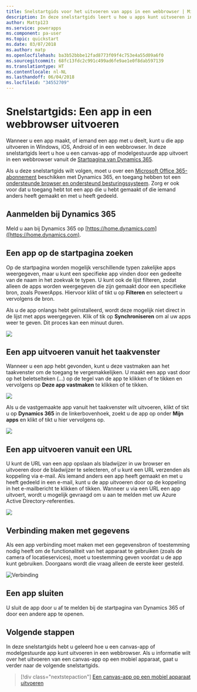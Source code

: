 ```yaml
---
title: Snelstartgids voor het uitvoeren van apps in een webbrowser | Microsoft Docs
description: In deze snelstartgids leert u hoe u apps kunt uitvoeren in een webbrowser
author: Mattp123
ms.service: powerapps
ms.component: pa-user
ms.topic: quickstart
ms.date: 03/07/2018
ms.author: matp
ms.openlocfilehash: ba3b52bbbe12fad8773f09f4c753e4a55d09a6f0
ms.sourcegitcommit: 68fc13fdc2c991c499ad6fe9ae1e0f8dab597139
ms.translationtype: HT
ms.contentlocale: nl-NL
ms.lasthandoff: 06/04/2018
ms.locfileid: "34552709"
---
```

# <a name="quickstart-run-an-app-in-a-web-browser"></a>Snelstartgids: Een app in een webbrowser uitvoeren
Wanneer u een app maakt, of iemand een app met u deelt, kunt u die app uitvoeren in Windows, iOS, Android of in een webbrowser. In deze snelstartgids leert u hoe u een canvas-app of modelgestuurde app uitvoert in een webbrowser vanuit de [Startpagina van Dynamics 365](https://home.dynamics.com).

Als u deze snelstartgids wilt volgen, moet u over een [Microsoft Office 365-abonnement](https://signup.microsoft.com/Signup?OfferId=467eab54-127b-42d3-b046-3844b860bebf&dl=O365_BUSINESS_PREMIUM&ali=1) beschikken met Dynamics 365, en toegang hebben tot een [ondersteunde browser en ondersteund besturingssysteem](../maker/canvas-apps/limits-and-config.md). Zorg er ook voor dat u toegang hebt tot een app die u hebt gemaakt of die iemand anders heeft gemaakt en met u heeft gedeeld.

## <a name="sign-in-to-dynamics-365"></a>Aanmelden bij Dynamics 365
Meld u aan bij Dynamics 365 op [https://home.dynamics.com]([https://home.dynamics.com).

## <a name="find-an-app-on-the-home-page"></a>Een app op de startpagina zoeken
Op de startpagina worden mogelijk verschillende typen zakelijke apps weergegeven, maar u kunt een specifieke app vinden door een gedeelte van de naam in het zoekvak te typen. U kunt ook de lijst filteren, zodat alleen de apps worden weergegeven die zijn gemaakt door een specifieke bron, zoals PowerApps. Hiervoor klikt of tikt u op **Filteren** en selecteert u vervolgens de bron.

Als u de app onlangs hebt geïnstalleerd, wordt deze mogelijk niet direct in de lijst met apps weergegeven. Klik of tik op **Synchroniseren** om al uw apps weer te geven. Dit proces kan een minuut duren.

![](./media/run-app-browser/dynamics-365-home.png)

## <a name="run-an-app-from-the-task-pane"></a>Een app uitvoeren vanuit het taakvenster
Wanneer u een app hebt gevonden, kunt u deze vastmaken aan het taakvenster om de toegang te vergemakkelijken. U maakt een app vast door op het beletselteken (...) op de tegel van de app te klikken of te tikken en vervolgens op **Deze app vastmaken** te klikken of te tikken.

![](./media/run-app-browser/homepage-pin.png)

Als u de vastgemaakte app vanuit het taakvenster wilt uitvoeren, klikt of tikt u op **Dynamics 365** in de linkerbovenhoek, zoekt u de app op onder **Mijn apps** en klikt of tikt u hier vervolgens op.

![](./media/run-app-browser/taskpane.png)

## <a name="run-an-app-from-a-url"></a>Een app uitvoeren vanuit een URL
U kunt de URL van een app opslaan als bladwijzer in uw browser en uitvoeren door de bladwijzer te selecteren, of u kunt een URL verzenden als koppeling via e-mail. Als iemand anders een app heeft gemaakt en met u heeft gedeeld in een e-mail, kunt u de app uitvoeren door op de koppeling in het e-mailbericht te klikken of tikken. Wanneer u via een URL een app uitvoert, wordt u mogelijk gevraagd om u aan te melden met uw Azure Active Directory-referenties.

![](./media/run-app-browser/web-login.png)

## <a name="connect-to-data"></a>Verbinding maken met gegevens
Als een app verbinding moet maken met een gegevensbron of toestemming nodig heeft om de functionaliteit van het apparaat te gebruiken (zoals de camera of locatieservices), moet u toestemming geven voordat u de app kunt gebruiken. Doorgaans wordt die vraag alleen de eerste keer gesteld.

![Verbinding](./media/run-app-browser/app-connection.png)

## <a name="close-an-app"></a>Een app sluiten
U sluit de app door u af te melden bij de startpagina van Dynamics 365 of door een andere app te openen.

## <a name="next-steps"></a>Volgende stappen
In deze snelstartgids hebt u geleerd hoe u een canvas-app of modelgestuurde app kunt uitvoeren in een webbrowser. Als u informatie wilt over het uitvoeren van een canvas-app op een mobiel apparaat, gaat u verder naar de volgende snelstartgids.

> [!div class="nextstepaction"]
> [Een canvas-app op een mobiel apparaat uitvoeren](run-app-client.md)
